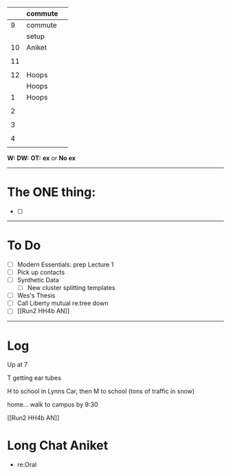 
|     | commute |     |
| --- | ------- | --- |
| 9   | commute |     |
|     | setup   |     |
| 10  | Aniket  |     |
|     |         |     |
| 11  |         |     |
|     |         |     |
| 12  | Hoops   |     |
|     | Hoops   |     |
| 1   | Hoops   |     |
|     |         |     |
| 2   |         |     |
|     |         |     |
| 3   |         |     |
|     |         |     |
| 4   |         |     |
|     |         |     |

**W:**
**DW:**
**OT:**
**ex** or **No ex**

---
# The ONE thing: 
- [ ] 

---
# To Do

- [ ] Modern Essentials: prep Lecture 1
- [ ] Pick up contacts
- [ ] Synthetic Data
	- [ ] New cluster splitting templates
- [ ]  Wes's Thesis
- [ ] Call Liberty mutual re:tree down
- [ ] [[Run2 HH4b AN]]

---

# Log

Up at 7 

T getting ear tubes

H to school in Lynns Car, then M to school (tons of traffic in snow)

home... walk to campus by 9:30

[[Run2 HH4b AN]]

# Long Chat Aniket 
- re:Oral 